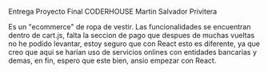 Entrega Proyecto Final CODERHOUSE Martin Salvador Privitera

Es un "ecommerce" de ropa de vestir.
Las funcionalidades se encuentran dentro de cart.js, falta la seccion de pago que despues de muchas vueltas no he podido levantar, estoy seguro que con React esto es diferente, ya que creo que aqui se harian uso de servicios onlines con entidades bancarias y demas, en fin, espero que este bien, ansio empezar con React.